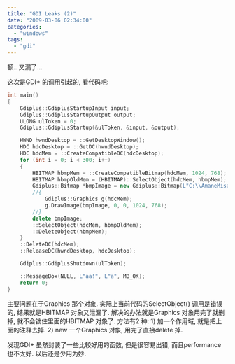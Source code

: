 ```yaml
---
title: "GDI Leaks (2)"
date: "2009-03-06 02:34:00"
categories: 
  - "windows"
tags: 
  - "gdi"
---
```


额.. 又漏了...

这次是GDI+ 的调用引起的, 看代码吧:

```cpp
int main()
{
    Gdiplus::GdiplusStartupInput input;
    Gdiplus::GdiplusStartupOutput output;
    ULONG ulToken = 0;
    Gdiplus::GdiplusStartup(&ulToken, &input, &output);

    HWND hwndDesktop = ::GetDesktopWindow();
    HDC hdcDesktop = ::GetDC(hwndDesktop);
    HDC hdcMem = ::CreateCompatibleDC(hdcDesktop);
    for (int i = 0; i < 300; i++)
    {
        HBITMAP hbmpMem = ::CreateCompatibleBitmap(hdcMem, 1024, 768);
        HBITMAP hbmpOldMem = (HBITMAP)::SelectObject(hdcMem, hbmpMem);
        Gdiplus::Bitmap *bmpImage = new Gdiplus::Bitmap(L"C:\\AmaneMisa1.jpg");
        //{
            Gdiplus::Graphics g(hdcMem);
            g.DrawImage(bmpImage, 0, 0, 1024, 768);
        //}
        delete bmpImage;
        ::SelectObject(hdcMem, hbmpOldMem);
        ::DeleteObject(hbmpMem);
    }
    ::DeleteDC(hdcMem);
    ::ReleaseDC(hwndDesktop, hdcDesktop);

    Gdiplus::GdiplusShutdown(ulToken);

    ::MessageBox(NULL, L"aa!", L"a", MB_OK);
    return 0;
}
```

主要问题在于Graphics 那个对象. 实际上当前代码的SelectObject() 调用是错误的, 结果就是HBITMAP 对象又泄漏了. 解决的办法就是Graphics 对象用完了就删掉, 就不会锁住里面的HBITMAP 对象了. 方法有2 种: 1) 加一个作用域, 就是把上面的注释去掉. 2) new 一个Graphics 对象, 用完了直接delete 掉.

发现GDI+ 虽然封装了一些比较好用的函数, 但是很容易出错, 而且performance 也不太好. 以后还是少用为妙.
